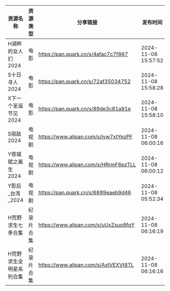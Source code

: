 | 资源名称         | 资源类型  | 分享链接                                 | 发布时间                |
| ------------ | ----- | ------------------------------------ | ------------------- |
| H湖畔的女人们2024  | 电影    | https://pan.quark.cn/s/4afac7c7f867  | 2024-11-08 15:57:52 |
| S十日寻人2024    | 电影    | https://pan.quark.cn/s/72af35034752  | 2024-11-08 15:58:28 |
| X下一个圣诞节见2024 | 电影    | https://pan.quark.cn/s/89de3c81a91e  | 2024-11-08 15:58:10 |
| S宿敌2024      | 电视剧   | https://www.alipan.com/s/jyw7xtYezPF | 2024-11-08 06:00:16 |
| Y夜城赋之离生2024  | 电视剧   | https://www.alipan.com/s/HRrmF6pzTLL | 2024-11-08 06:00:12 |
| Y影后_台湾_2024  | 电视剧   | https://pan.quark.cn/s/6889eaeb9d46  | 2024-11-08 05:52:34 |
| H荒野求生七季合集    | 纪录片合集 | https://www.alipan.com/s/uUxZsuo8fqY | 2024-11-08 06:16:19 |
| H荒野求生全明星系列合集 | 纪录片合集 | https://www.alipan.com/s/AstVEXVt8TL | 2024-11-08 06:16:16 |
